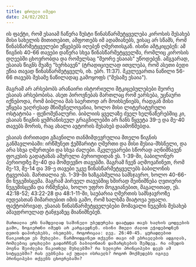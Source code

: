 ```yaml
---
title: დროული იმედი
date: 24/02/2021
---
```


ის ფაქტი, რომ ესაიამ ჩაწერა ზუსტი წინასწარმეტყველება კიროსის შესახებ მისი სახელის მითითებით, აშფოთებს იმ ადამიანებს, ვისაც არ სწამს, რომ წინასწარმეტყველები უწყებებს იღებენ ღმერთისგან. ისინი ამტკიცებენ: ამ წიგნის 40-66 თავები დაწერა სხვა წინასწარმეტყველმა, რომლიც კიროსის დღეებში ცხოვრობდა და რომელსაც "მეორე ესაიას" უწოდებენ. ამგვარად, ესაიას წიგნს შუაზე "ხერხავენ" (ტრადიციულად ითვლება, რომ ასეთი ბედი ეწია თავად წინასწარმეტყველს, იხ. ებრ. 11:37). მკვლევართა ნაწილი 56-66 თავებს მესამე ნაწილადაც გამოყოფს ("მესამე ესაია").

მაგრამ არ არსებობს არანაირი ისტორიული მტკიცებულებები მეორე ესაიას არსებობისა. ასეთ პიროვნებას მართლაც რომ ეარსება, უცნაური იქნებოდა, რომ ბიბლია მას საერთოდ არ მოიხსენიებს, რადგან მისი უწყება უაღრესად მნიშვნელოვანია, ხოლო მისი ლიტერატურული ოსტატობა - ფენომენალური. ბიბლიის ყველაზე ძველ ხელნაწერებშიც კი, ესაიას წიგნის ყუმრანისეულ გრაგნილებში არ ჩანს წყვეტა 39-ე და  მე-40 თავებს შორის, რაც ახალი ავტორის შესახებ დაამოწმებდა. 

ესაიას ძირითადი გზავნილი თანმიმდევრულია მთელი წიგნის განმავლობაში: ირწმუნეთ ჭეშმარიტი ღმერთი და მისი მესია-მხსნელი, და არა  სხვა ღმერთები და სხვა ძალები. მკვლევარები სწორად აღნიშნავენ ფოკუსის გადატანას აშურული პერიოდიდან ეს. 1-39-ში, ბაბილონურ პერიოდზე მე-40 და მომდევნო თავებში. მაგრამ ჩვენ აღმოვაჩინეთ, რომ მე-13, მე-14 და 39-ე თავები უკვე წინასწარმეტყველებს ბაბილონის ტყვეობას. მართალია ეს. 1-39-ში ხაზგასმულია სამსჯავრო, ხოლო 40-66-ში ნუგეშისცემა. მაგრამ პირველ თავებშიც  ხშირად შეინიშნება ღვთიური ნუგეშისცემა და რწმუნება, ხოლო უფრო მოგვიანებით, მაგალითად, ეს. 42:18-52; 43:22-28 და 48:1-11-ში, საუბარია ღმერთის სამსჯავროზე იუდეასთან მიმართებით იმის გამო, რომ ხალხმა მიატოვა უფალი. ფაქტობრივად, ესაიას წინასწარმეტყველებები მომავალი ნუგეშის შესახებ ამავდროულად ტანჯვაზეც მიანიშნებენ.

`მართალია ერს ნამდვილად საშინელი უბედურება დაატყდა თავს ხალხის ცოდვების გამო, ზოგიერთნი იმედს არ კარგავდნენ. ისინი მთელი ძალით ეჭიდებოდნენ ღვთის დაპირებებს, ისეთებს, როგორიცაა: ლევ. 26:40-45. ყურადღებით წაიკითხეთ ეს მუხლები. წარმოიდგინეთ თქვენი თავი იმ ებრაელების ადგილას, რომლებიც ცოცხლები გადარჩნენ ბაბილონთან დამარცხების შემდეგ. რა იმედის პოვნა შეიძლება წაკითხულ მუხლებში? რა სულიერი პრინციპები დევს ამ სიტყვებში? რას ეუბნება აქ უფალი ისრაელს? როგორ მოქმედებს იგივე პრინციპები თქვენს ცხოვრებაში?`